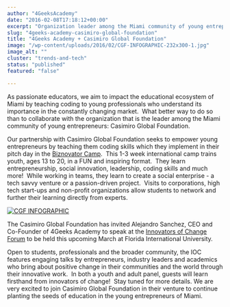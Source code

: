 ```yaml
---
author: "4GeeksAcademy"
date: "2016-02-08T17:18:12+00:00"
excerpt: "Organization leader among the Miami community of young entrepreneurs: Casimiro Global Foundation."
slug: "4geeks-academy-casimiro-global-foundation"
title: "4Geeks Academy + Casimiro Global Foundation"
image: "/wp-content/uploads/2016/02/CGF-INFOGRAPHIC-232x300-1.jpg"
image_alt: ""
cluster: "trends-and-tech"
status: "published"
featured: "false"

---
```


As passionate educators, we aim to impact the educational ecosystem of Miami by teaching coding to young professionals who understand its importance in the constantly changing market.  What better way to do so than to collaborate with the organization that is the leader among the Miami community of young entrepreneurs: Casimiro Global Foundation. 



Our partnership with Casimiro Global Foundation seeks to empower young entrepreneurs by teaching them coding skills which they implement in their pitch day in the [Biznovator Camp](http://www.casimiroglobalfoundation.org/).  This 1-3 week international camp trains youth, ages 13 to 20, in a FUN and inspiring format.  They learn entrepreneurship, social innovation, leadership, coding skills and much more!  While working in teams, they learn to create a social enterprise - a tech savvy venture or a passion-driven project.  Visits to corporations, high tech start-ups and non-profit organizations allow students to network and further their learning directly from experts.



[![CGF INFOGRAPHIC](//wp-content/uploads/2016/02/CGF-INFOGRAPHIC-232x300-1.jpg)](https://storage.googleapis.com/4geeks-academy-website/blog/2016/02/CGF-INFOGRAPHIC.jpg)



The Casimiro Global Foundation has invited Alejandro Sanchez, CEO and Co-Founder of 4Geeks Academy to speak at the [Innovators of Change Forum](http://www.casimiroglobalfoundation.org/innovators-of-change/) to be held this upcoming March at Florida International University. 



Open to students, professionals and the broader community, the IOC features engaging talks by entrepreneurs, industry leaders and academics who bring about positive change in their communities and the world through their innovative work.  In both a youth and adult panel, guests will learn firsthand from innovators of change!  Stay tuned for more details. 
We are very excited to join Casimiro Global Foundation in their venture to continue planting the seeds of education in the young entrepreneurs of Miami.


